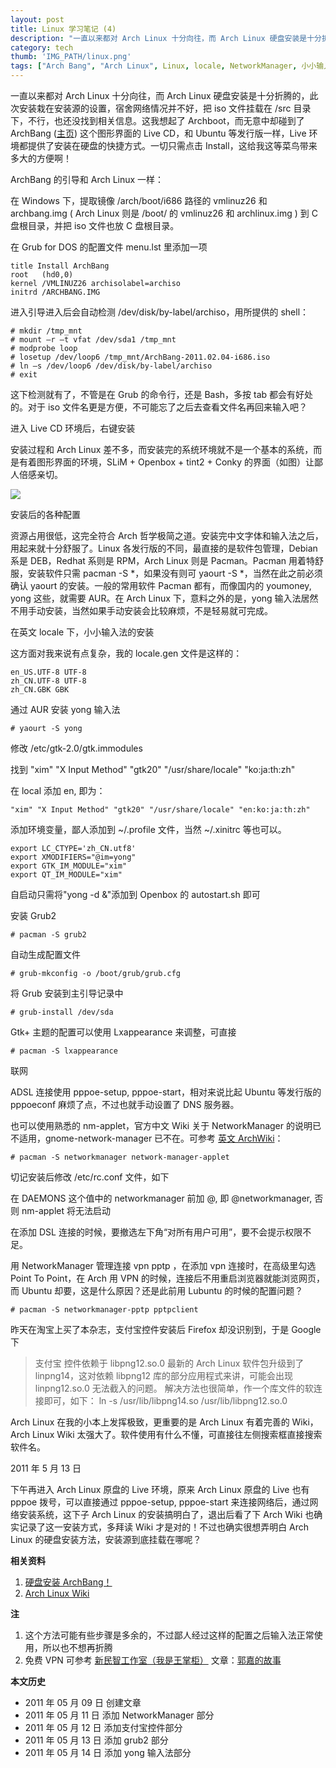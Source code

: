 ```yaml
---
layout: post
title: Linux 学习笔记 (4)
description: "一直以来都对 Arch Linux 十分向往，而 Arch Linux 硬盘安装是十分折腾的，此次安装栽在安装源的设置，宿舍网络情况并不好，把 iso 文件挂载在 /src 目录下，不行，也还没找到相关信息。这我想起了 Archboot，而无意中却碰到了 ArchBang 这个图形界面的 Live CD。"
category: tech
thumb: 'IMG_PATH/linux.png'
tags: ["Arch Bang", "Arch Linux", Linux, locale, NetworkManager, 小小输入法, 硬盘安装, 笔记]
---
```


一直以来都对 Arch Linux 十分向往，而 Arch Linux 硬盘安装是十分折腾的，此次安装栽在安装源的设置，宿舍网络情况并不好，把 iso 文件挂载在 /src 目录下，不行，也还没找到相关信息。这我想起了 Archboot，而无意中却碰到了 ArchBang ([主页](http://archbang.org)) 这个图形界面的 Live CD，和 Ubuntu 等发行版一样，Live 环境都提供了安装在硬盘的快捷方式。一切只需点击 Install，这给我这等菜鸟带来多大的方便啊！

ArchBang 的引导和 Arch Linux 一样：

在 Windows 下，提取镜像 /arch/boot/i686 路径的 vmlinuz26 和 archbang.img ( Arch Linux 则是 /boot/ 的 vmlinuz26 和 archlinux.img ) 到 C 盘根目录，并把 iso 文件也放 C 盘根目录。

在 Grub for DOS 的配置文件 menu.lst 里添加一项

    title Install ArchBang
    root   (hd0,0)
    kernel /VMLINUZ26 archisolabel=archiso
    initrd /ARCHBANG.IMG


进入引导进入后会自动检测 /dev/disk/by-label/archiso，用所提供的 shell：

    # mkdir /tmp_mnt
    # mount –r –t vfat /dev/sda1 /tmp_mnt
    # modprobe loop
    # losetup /dev/loop6 /tmp_mnt/ArchBang-2011.02.04-i686.iso
    # ln –s /dev/loop6 /dev/disk/by-label/archiso
    # exit

这下检测就有了，不管是在 Grub 的命令行，还是 Bash，多按 tab 都会有好处的。对于 iso 文件名更是方便，不可能忘了之后去查看文件名再回来输入吧？

进入 Live CD 环境后，右键安装

安装过程和 Arch Linux 差不多，而安装完的系统环境就不是一个基本的系统，而是有着图形界面的环境，SLiM + Openbox + tint2 + Conky 的界面（如图）让鄙人倍感亲切。

[![](http://i951.photobucket.com/albums/ad353/Fooleap/Blog/Fooleap/2011-05-08--1304866398_1024x768_scrot.png)](http://i951.photobucket.com/albums/ad353/Fooleap/Blog/Fooleap/2011-05-08--1304866398_1024x768_scrot.png)

安装后的各种配置

资源占用很低，这完全符合 Arch 哲学极简之道。安装完中文字体和输入法之后，用起来就十分舒服了。Linux 各发行版的不同，最直接的是软件包管理，Debian 系是 DEB，Redhat 系则是 RPM，Arch Linux 则是 Pacman。Pacman 用着特舒服，安装软件只需 pacman -S *，如果没有则可 yaourt -S *，当然在此之前必须确认 yaourt 的安装。一般的常用软件 Pacman 都有，而像国内的 youmoney, yong 这些，就需要 AUR。在 Arch Linux 下，意料之外的是，yong 输入法居然不用手动安装，当然如果手动安装会比较麻烦，不是轻易就可完成。

在英文 locale 下，小小输入法的安装

这方面对我来说有点复杂，我的 locale.gen 文件是这样的：

    en_US.UTF-8 UTF-8
    zh_CN.UTF-8 UTF-8
    zh_CN.GBK GBK

通过 AUR 安装 yong 输入法

    # yaourt -S yong

修改 /etc/gtk-2.0/gtk.immodules

找到 "xim" "X Input Method" "gtk20" "/usr/share/locale" "ko:ja:th:zh"

在 local 添加 en, 即为：

    "xim" "X Input Method" "gtk20" "/usr/share/locale" "en:ko:ja:th:zh"

添加环境变量，鄙人添加到 ~/.profile 文件，当然 ~/.xinitrc 等也可以。

    export LC_CTYPE='zh_CN.utf8'
    export XMODIFIERS="@im=yong"
    export GTK_IM_MODULE="xim"
    export QT_IM_MODULE="xim"

自启动只需将"yong -d &"添加到 Openbox 的 autostart.sh 即可

安装 Grub2

    # pacman -S grub2

自动生成配置文件

    # grub-mkconfig -o /boot/grub/grub.cfg

将 Grub 安装到主引导记录中

    # grub-install /dev/sda

Gtk+ 主题的配置可以使用 Lxappearance 来调整，可直接

    # pacman -S lxappearance

联网

ADSL 连接使用 pppoe-setup, pppoe-start，相对来说比起 Ubuntu 等发行版的 pppoeconf 麻烦了点，不过也就手动设置了 DNS 服务器。

也可以使用熟悉的 nm-applet，官方中文 Wiki 关于 NetworkManager 的说明已不适用，gnome-network-manager 已不在。可参考 [英文 ArchWiki](https://wiki.archlinux.org/index.php/NetworkManager)：

    # pacman -S networkmanager network-manager-applet

切记安装后修改 /etc/rc.conf 文件，如下

在 DAEMONS 这个值中的 networkmanager 前加 @, 即 @networkmanager, 否则 nm-applet 将无法启动

在添加 DSL 连接的时候，要撤选左下角“对所有用户可用”，要不会提示权限不足。

用 NetworkManager 管理连接 vpn pptp ，在添加 vpn 连接时，在高级里勾选 Point To Point，在 Arch 用 VPN 的时候，连接后不用重启浏览器就能浏览网页，而 Ubuntu 却要，这是什么原因？还是此前用 Lubuntu 的时候的配置问题？

    # pacman -S networkmanager-pptp pptpclient

昨天在淘宝上买了本杂志，支付宝控件安装后 Firefox 却没识别到，于是 Google 下

> 支付宝 控件依赖于 libpng12.so.0 最新的 Arch Linux 软件包升级到了 linpng14，这对依赖 libpng12 库的部分应用程式来讲，可能会出现 linpng12.so.0 无法截入的问题。 解决方法也很简单，作一个库文件的软连接即可，如下：
>      ln -s /usr/lib/libpng14.so /usr/lib/libpng12.so.0

Arch Linux 在我的小本上发挥极致，更重要的是 Arch Linux 有着完善的 Wiki，Arch Linux Wiki 太强大了。软件使用有什么不懂，可直接往左侧搜索框直接搜索软件名。

2011 年 5 月 13 日

下午再进入 Arch Linux 原盘的 Live 环境，原来 Arch Linux 原盘的 Live 也有 pppoe 拨号，可以直接通过 pppoe-setup, pppoe-start 来连接网络后，通过网络安装系统，这下子 Arch Linux 的安装搞明白了，退出后看了下 Arch Wiki 也确实记录了这一安装方式，多拜读 Wiki 才是对的！不过也确实很想弄明白 Arch Linux 的硬盘安装方法，安装源到底挂载在哪呢？

**相关资料**

1. [硬盘安装 ArchBang！](http://bbs.wuyou.net/viewthread.php?tid=191789)
2. [Arch Linux Wiki](https://wiki.archlinux.org/index.php/Main_Page)

**注**

1. 这个方法可能有些步骤是多余的，不过鄙人经过这样的配置之后输入法正常使用，所以也不想再折腾
2. 免费 VPN 可参考 [新民智工作室（我是王掌柜）](http://since1989.org/) 文章：[郭嘉的故事](http://since1989.org/internet/tenacy-vpn-free-service.html)

**本文历史**

* 2011 年 05 月 09 日  创建文章
* 2011 年 05 月 11 日  添加 NetworkManager 部分
* 2011 年 05 月 12 日  添加支付宝控件部分
* 2011 年 05 月 13 日  添加 grub2 部分
* 2011 年 05 月 14 日  添加 yong 输入法部分
